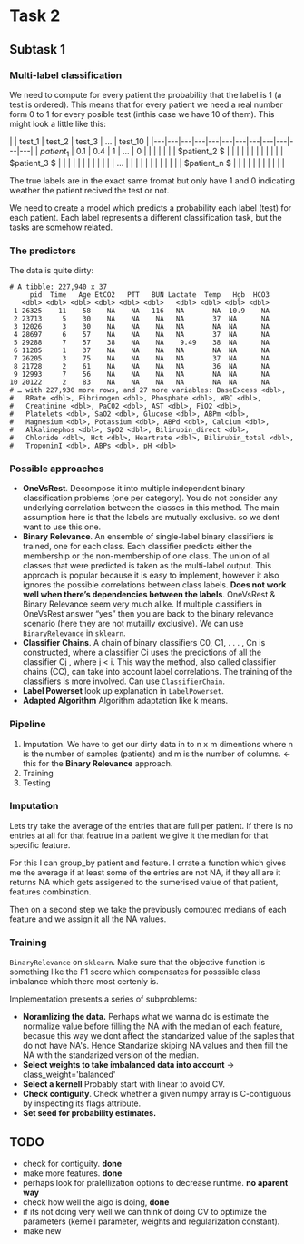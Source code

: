 # Task 2
## Subtask 1
### Multi-label classification
We need to compute for every patient the probability that the label is 1 (a test is ordered). This means that for every patient we need a real number form 0 to 1 for every posible test (inthis case we have 10 of them). This might look a little like this:

|   | test_1 | test_2 | test_3 | ... | test_10 |
|---|---|---|---|---|---|---|---|---|---|---|---|
| $patient_1$ |  0.1 |  0.4 | 1  |  ... |  0 |   |   |   |   |   |
| $patient_2 $ |   |   |   |   |   |   |   |   |   |   |
| $patient_3 $ |   |   |   |   |   |   |   |   |   |   |
| ... |   |   |   |   |   |   |   |   |   |   |
| $patient_n $ |   |   |   |   |   |   |   |   |   |   |

The true labels are in the exact same fromat but only have 1 and 0 indicating weather the patient recived the test or not. 

We need to create a model which predicts a probability each label (test) for each patient. Each label represents a different classification task, but the tasks are somehow related. 

### The predictors
The data is quite dirty:

```
# A tibble: 227,940 x 37     pid  Time   Age EtCO2   PTT   BUN Lactate  Temp   Hgb  HCO3   <dbl> <dbl> <dbl> <dbl> <dbl> <dbl>   <dbl> <dbl> <dbl> <dbl> 1 26325    11    58    NA    NA   116   NA       NA  10.9    NA 2 23713     5    30    NA    NA    NA   NA       37  NA      NA 3 12026     3    30    NA    NA    NA   NA       NA  NA      NA 4 28697     6    57    NA    NA    NA   NA       37  NA      NA 5 29288     7    57    38    NA    NA    9.49    38  NA      NA 6 11285     1    37    NA    NA    NA   NA       NA  NA      NA 7 26205     3    75    NA    NA    NA   NA       37  NA      NA 8 21728     2    61    NA    NA    NA   NA       36  NA      NA 9 12993     7    56    NA    NA    NA   NA       NA  NA      NA10 20122     2    83    NA    NA    NA   NA       NA  NA      NA# … with 227,930 more rows, and 27 more variables: BaseExcess <dbl>,#   RRate <dbl>, Fibrinogen <dbl>, Phosphate <dbl>, WBC <dbl>,#   Creatinine <dbl>, PaCO2 <dbl>, AST <dbl>, FiO2 <dbl>,#   Platelets <dbl>, SaO2 <dbl>, Glucose <dbl>, ABPm <dbl>,#   Magnesium <dbl>, Potassium <dbl>, ABPd <dbl>, Calcium <dbl>,#   Alkalinephos <dbl>, SpO2 <dbl>, Bilirubin_direct <dbl>,#   Chloride <dbl>, Hct <dbl>, Heartrate <dbl>, Bilirubin_total <dbl>,#   TroponinI <dbl>, ABPs <dbl>, pH <dbl>
```

### Possible approaches
* **OneVsRest**. Decompose it into multiple independent binary classification problems (one per category). You do not consider any underlying correlation between the classes in this method. The main assumption here is that the labels are mutually exclusive. so we dont want to use this one. 
* **Binary Relevance**. An ensemble of single-label binary classifiers is trained, one for each class. Each classifier predicts either the membership or the non-membership of one class. The union of all classes that were predicted is taken as the multi-label output. This approach is popular because it is easy to implement, however it also ignores the possible correlations between class labels. **Does not work well when there’s dependencies between the labels**. OneVsRest & Binary Relevance seem very much alike. If multiple classifiers in OneVsRest answer “yes” then you are back to the binary relevance scenario (here they are not mutailly exclusive). We can use `BinaryRelevance` in `sklearn`.
* **Classifier Chains**. A chain of binary classifiers C0, C1, . . . , Cn is constructed, where a classifier Ci uses the predictions of all the classifier Cj , where j < i. This way the method, also called classifier chains (CC), can take into account label correlations. The training of the classifiers is more involved. Can use `ClassifierChain`.
* **Label Powerset** look up explanation in `LabelPowerset`.
* **Adapted Algorithm** Algorithm adaptation like k means.

### Pipeline
1. Imputation. We have to get our dirty data in to n x m dimentions where n is the number of samples (patients) and m is the number of columns. <- this for the **Binary Relevance** approach. 
2. Training
3. Testing

### Imputation
Lets try take the average of the entries that are full per patient. If there is no entries at all for that featrue in a patient we give it the median for that specific feature. 

For this I can group_by patient and feature. I crrate a function which gives me the average if at least some of the entries are not NA, if they all are it returns NA which gets assigened to the sumerised value of that patient, features combination. 

Then on a second step we take the previously computed medians of each feature and we assign it all the NA values. 

### Training
`BinaryRelevance` on `sklearn`. Make sure that the objective function is something like the F1 score which compensates for posssible class imbalance which there most certenly is. 

Implementation presents a series of subproblems:

* **Noramlizing the data.** Perhaps what we wanna do is estimate the normalize value before filling the NA with the median of each feature, becasue this way we dont affect the standarized value of the saples that do not have NA's. Hence Standarize skiping NA values and then fill the NA with the standarized version of the median.
* **Select weights to take imbalanced data into account** -> class_weight='balanced'
* **Select a kernell** Probably start with linear to avoid CV.
* **Check contiguity**. Check whether a given numpy array is C-contiguous by inspecting its flags attribute.
* **Set seed for probability estimates.**

## TODO
* check for contiguity. **done**
* make more features. **done**
* perhaps look for pralellization options to decrease runtime. **no aparent way**
* check how well the algo is doing, **done**
* if its not doing very well we can think of doing CV to optimize the parameters (kernell parameter, weights and regularization constant).
* make new 
